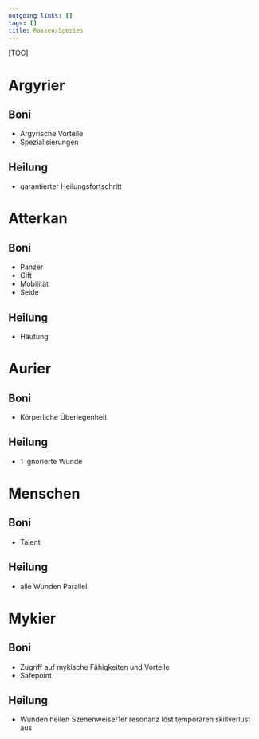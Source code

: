 ```yaml
---
outgoing links: []
tags: []
title: Rassen/Spezies
---
```


[TOC]


# Argyrier

## Boni

 - Argyrische Vorteile
 - Spezialisierungen

## Heilung

 - garantierter Heilungsfortschritt

# Atterkan

## Boni

 - Panzer
 - Gift
 - Mobilität
 - Seide

## Heilung
 - Häutung

# Aurier

## Boni

 - Körperliche Überlegenheit

## Heilung
 - 1 Ignorierte Wunde

# Menschen

## Boni 

 - Talent

## Heilung

 - alle Wunden Parallel

# Mykier

## Boni

 - Zugriff auf mykische Fähigkeiten und Vorteile
 - Safepoint

## Heilung

 - Wunden heilen Szenenweise/1er resonanz löst temporären skillverlust aus
